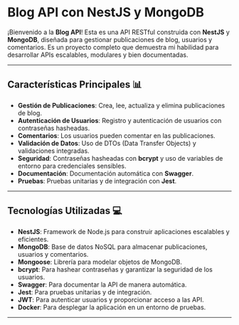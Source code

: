 # Blog API con NestJS y MongoDB

¡Bienvenido a la **Blog API**! Esta es una API RESTful construida con **NestJS** y **MongoDB**, diseñada para gestionar publicaciones de blog, usuarios y comentarios. Es un proyecto completo que demuestra mi habilidad para desarrollar APIs escalables, modulares y bien documentadas.

---

## **Características Principales** 📊

- **Gestión de Publicaciones**: Crea, lee, actualiza y elimina publicaciones de blog.
- **Autenticación de Usuarios**: Registro y autenticación de usuarios con contraseñas hasheadas.
- **Comentarios**: Los usuarios pueden comentar en las publicaciones.
- **Validación de Datos**: Uso de DTOs (Data Transfer Objects) y validaciones integradas.
- **Seguridad**: Contraseñas hasheadas con **bcrypt** y uso de variables de entorno para credenciales sensibles.
- **Documentación**: Documentación automática con **Swagger**.
- **Pruebas**: Pruebas unitarias y de integración con **Jest**.

---

## **Tecnologías Utilizadas** 💻

- **NestJS**: Framework de Node.js para construir aplicaciones escalables y eficientes.
- **MongoDB**: Base de datos NoSQL para almacenar publicaciones, usuarios y comentarios.
- **Mongoose**: Librería para modelar objetos de MongoDB.
- **bcrypt**: Para hashear contraseñas y garantizar la seguridad de los usuarios.
- **Swagger**: Para documentar la API de manera automática.
- **Jest**: Para pruebas unitarias y de integración.
- **JWT**: Para autenticar usuarios y proporcionar acceso a las API.
- **Docker**: Para desplegar la aplicación en un entorno de pruebas.

---
